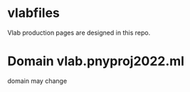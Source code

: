 # vlabfiles
Vlab production pages are designed in this repo.
# Domain vlab.pnyproj2022.ml
domain may change 
